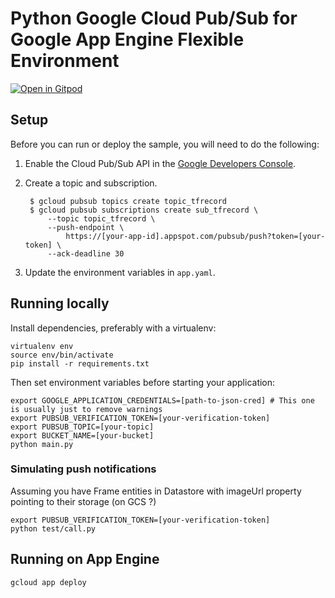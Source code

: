 # Python Google Cloud Pub/Sub for Google App Engine Flexible Environment
[![Open in Gitpod](https://gitpod.io/button/open-in-gitpod.svg)](https://gitpod.io/#https://github.com/louis030195/tfrecord-builder)

## Setup

Before you can run or deploy the sample, you will need to do the following:

1. Enable the Cloud Pub/Sub API in the [Google Developers Console](https://console.developers.google.com/project/_/apiui/apiview/pubsub/overview).

2. Create a topic and subscription.

        $ gcloud pubsub topics create topic_tfrecord
        $ gcloud pubsub subscriptions create sub_tfrecord \
            --topic topic_tfrecord \
            --push-endpoint \
                https://[your-app-id].appspot.com/pubsub/push?token=[your-token] \
            --ack-deadline 30

3. Update the environment variables in ``app.yaml``.

## Running locally

Install dependencies, preferably with a virtualenv:

    virtualenv env
    source env/bin/activate
    pip install -r requirements.txt

Then set environment variables before starting your application:

    export GOOGLE_APPLICATION_CREDENTIALS=[path-to-json-cred] # This one is usually just to remove warnings
    export PUBSUB_VERIFICATION_TOKEN=[your-verification-token]
    export PUBSUB_TOPIC=[your-topic]
    export BUCKET_NAME=[your-bucket]
    python main.py

### Simulating push notifications
Assuming you have Frame entities in Datastore with imageUrl property pointing to their storage (on GCS ?)

    export PUBSUB_VERIFICATION_TOKEN=[your-verification-token]
    python test/call.py

## Running on App Engine

    gcloud app deploy

